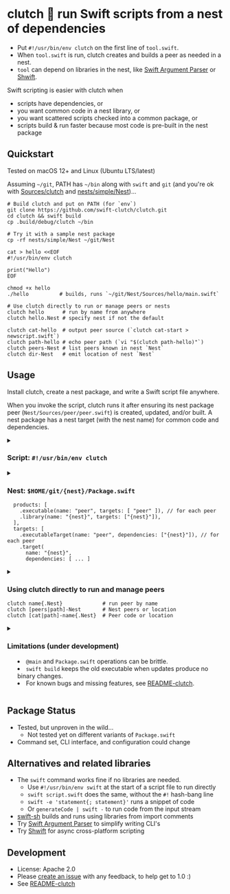 # clutch 🪺 run Swift scripts from a nest of dependencies
- Put `#!/usr/bin/env clutch` on the first line of `tool.swift`.
- When `tool.swift` is run, clutch creates and builds a peer as needed in a nest.
- `tool` can depend on libraries in the nest, 
  like [Swift Argument Parser](https://github.com/apple/swift-argument-parser) 
  or [Shwift](https://github.com/GeorgeLyon/Shwift).

Swift scripting is easier with clutch when 
- scripts have dependencies, or
- you want common code in a nest library, or
- you want scattered scripts checked into a common package, or
- scripts build & run faster because most code is pre-built in the nest package

## Quickstart

Tested on macOS 12+ and Linux (Ubuntu LTS/latest)

Assuming `~/git`, PATH has `~/bin` along with `swift` and `git`
(and you're ok with [Sources/clutch](Sources/clutch) 
and [nests/simple/Nest](nests/simple/Nest))...

```
# Build clutch and put on PATH (for `env`)
git clone https://github.com/swift-clutch/clutch.git
cd clutch && swift build 
cp .build/debug/clutch ~/bin

# Try it with a sample nest package
cp -rf nests/simple/Nest ~/git/Nest

cat > hello <<EOF
#!/usr/bin/env clutch

print("Hello")
EOF

chmod +x hello 
./hello          # builds, runs `~/git/Nest/Sources/hello/main.swift`

# Use clutch directly to run or manage peers or nests
clutch hello      # run by name from anywhere
clutch hello.Nest # specify nest if not the default

clutch cat-hello  # output peer source (`clutch cat-start > newscript.swift`)
clutch path-hello # echo peer path (`vi "$(clutch path-hello)"`)
clutch peers-Nest # list peers known in nest `Nest`
clutch dir-Nest   # emit location of nest `Nest`
```

## Usage
Install clutch, create a nest package, and write a Swift script file anywhere.

When you invoke the script, clutch runs it after ensuring its nest package peer
(`Nest/Sources/peer/peer.swift`) is created, updated, and/or built.  A nest
package has a nest target (with the nest name) for common code and dependencies.


<details><summary>

### Script: `#!/usr/bin/env clutch`

</summary>

- The peer name is the initial filename segment (before `.`).
    - The nest name is any trailing segment (ignoring .swift), or `Nest`.
- The file is executable and has a valid hash-bang on the first line:
    - `#!/path/to/clutch`
    - `#!/usr/bin/env clutch` (best, if clutch is on your PATH)
- The script has valid top-level code, depending only on the nest library.

The nest peer in `{nest}/Sources/{peer}` will be created on first impression.
The peer file name is `main.swift`, or `{peer}.swift` if it contains `@main`.

`Package.swift` will be updated with the product and target declarations:
- `.executable(name: "{peer}", targets: [ "{peer}" ]),`
- `.executableTarget(name: "{peer}", dependencies: ["{nest}"]),` 

By default, the build uses `-c debug --quiet` (to avoid delay and noise).

</details>

<details><summary>

### Nest: `$HOME/git/{nest}/Package.swift`
```
  products: [
    .executable(name: "peer", targets: [ "peer" ]), // for each peer
    .library(name: "{nest}", targets: ["{nest}"]),
  ],
  targets: [
    .executableTarget(name: "peer", dependencies: ["{nest}"]), // for each peer
    .target(
      name: "{nest}",
      dependencies: [ ... ] 
``` 
</summary>

By default, the nest package is named `Nest` and lives at `$HOME/git/Nest`. 

To configure the nest location or output, set environment variables:
- `NEST_NAME`: to find the nest in `$HOME/{relative-path}/{nest-name}`
- `NEST_HOME_RPATH`: relative path from HOME (defaults to `git`)
- `NEST_PATH`: full path to nest package directory (ignoring other variables)
- `NEST_LOG`: any value to log steps to stdout
- `NEST_BUILD`: `@..` for `@`-delimited args, or `release`, `loud`, `verbose`

The nest directory name must be the name of the library module.

Both the nest and peer name must be valid ASCII identifiers (for now).

For sample nest packages, see [nests](nests).

</details>

<details><summary>

### Using clutch directly to run and manage peers
```
clutch name{.Nest}             # run peer by name
clutch [peers|path]-Nest       # Nest peers or location
clutch [cat|path]-name{.Nest}  # Peer code or location
```

</summary>

Use clutch directly to run scripts by filename or peer name
```
clutch name.swift      # Build and run name from default nest (even if new)
clutch name            # Run by name
```

Use clutch to list peers in a nest and find or copy the peer source file:
```
clutch peers-Data      # List peers in the `Data` nest
clutch path-name       # Echo path to source file for peer `name`
clutch cat-init.Data   # Output code from peer `init` in Data nest
```
</details>


<details><summary>

### Limitations (under development)
- `@main` and `Package.swift` operations can be brittle.
- `swift build` keeps the old executable when updates produce no binary changes.
- For known bugs and missing features, see [README-clutch](README-clutch.md).

</summary>

- The `@main` detection is simplistic for new scripts (and not done for updates).
- The `Package.swift` editing for new scripts is also a simple scan.
    - It seeks `products: ` and `  targets:` (the latter with 2 leading spaces)
        - `target:` is common; please avoid 2 spaces before it. 
        - And please avoid that text in comments or other declarations. 
    - To avoid missed/invalid insertions, tag the line before the declaration:
      with `CLUTCH_PRODUCT` or `CLUTCH_TARGET`
- Builds are based only on last-modified time.
    - Swift does not re-link the binary after edits result in the same code
      (so a second clutch run would trigger another no-op build).
- Output streams and exit codes mix clutch, swift build, and executables.
- Users have to manually move or remove the peer to rename or delete.
    - Remove `Sources/peer` and two lines for peer in the nest `Package.swift`

</details>

## Package Status
- Tested, but unproven in the wild...
    - Not tested yet on different variants of `Package.swift`
- Command set, CLI interface, and configuration could change

## Alternatives and related libraries
- The `swift` command works fine if no libraries are needed.
    - Use `#!/usr/bin/env swift` at the start of a script file to run directly
    - `swift script.swift` does the same, without the `#!` hash-bang line
    - `swift -e 'statement{; statement}'` runs a snippet of code
    - Or `generateCode | swift -` to run code from the input stream
- [swift-sh](https://github.com/mxcl/swift-sh) builds and runs using libraries from import comments
- Try [Swift Argument Parser](https://github.com/apple/swift-argument-parser) to simplify writing CLI's
- Try [Shwift](https://github.com/GeorgeLyon/Shwift) for async cross-platform scripting

## Development
- License: Apache 2.0
- Please [create an issue](https://github.com/swift-nest/clutch/issues) with any feedback, to help get to 1.0 :)
- See [README-clutch](README-clutch.md)


